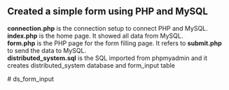 <h2> Created a simple form using PHP and MySQL </h2>
<p> 
  <b>connection.php</b> is the connection setup to connect PHP and MySQL. <br>
  <b>index.php</b> is the home page. It showed all data from MySQL.<br>
  <b>form.php</b> is the PHP page for the form filling page. It refers to <b>submit.php</b> to send the data to MySQL. <br>
  <b>distributed_system.sql</b> is the SQL imported from phpmyadmin and it creates distributed_system database and form_input table <br>
</p>
# ds_form_input
